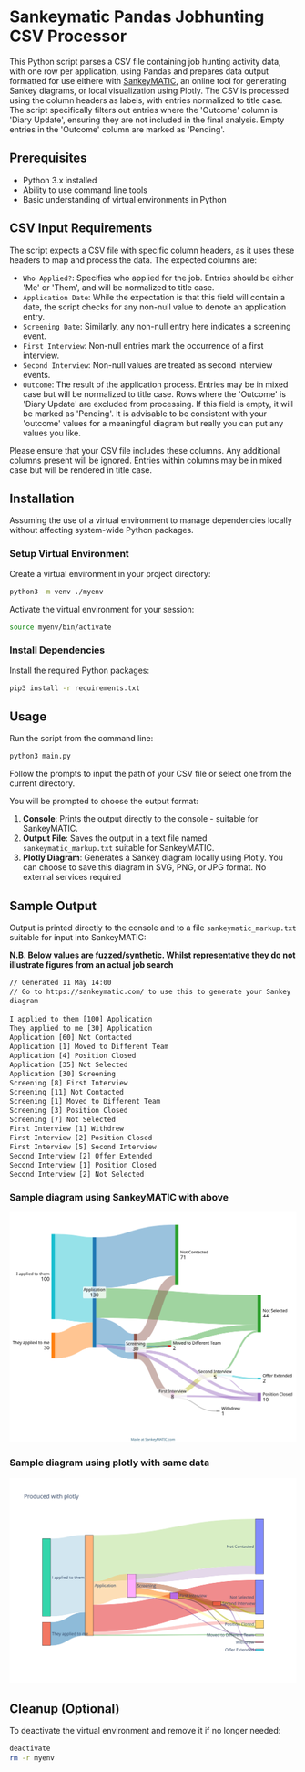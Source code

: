 # Sankeymatic Pandas Jobhunting CSV Processor

This Python script parses a CSV file containing job hunting activity data, with one row per application, using Pandas and prepares data output formatted for use eithere with [SankeyMATIC](https://sankeymatic.com/), an online tool for generating Sankey diagrams, or local visualization using Plotly. The CSV is processed using the column headers as labels, with entries normalized to title case. The script specifically filters out entries where the 'Outcome' column is 'Diary Update', ensuring they are not included in the final analysis. Empty entries in the 'Outcome' column are marked as 'Pending'.

## Prerequisites

- Python 3.x installed
- Ability to use command line tools
- Basic understanding of virtual environments in Python

## CSV Input Requirements

The script expects a CSV file with specific column headers, as it uses these headers to map and process the data. The expected columns are:

- `Who Applied?`: Specifies who applied for the job. Entries should be either 'Me' or 'Them', and will be normalized to title case.
- `Application Date`: While the expectation is that this field will contain a date, the script checks for any non-null value to denote an application entry.
- `Screening Date`: Similarly, any non-null entry here indicates a screening event.
- `First Interview`: Non-null entries mark the occurrence of a first interview.
- `Second Interview`: Non-null values are treated as second interview events.
- `Outcome`: The result of the application process. Entries may be in mixed case but will be normalized to title case. Rows where the 'Outcome' is 'Diary Update' are excluded from processing. If this field is empty, it will be marked as 'Pending'. It is advisable to be consistent with your 'outcome' values for a meaningful diagram but really you can put any values you like.

Please ensure that your CSV file includes these columns. Any additional columns present will be ignored. Entries within columns may be in mixed case but will be rendered in title case.

## Installation

Assuming the use of a virtual environment to manage dependencies locally without affecting system-wide Python packages.

### Setup Virtual Environment

Create a virtual environment in your project directory:

```bash
python3 -m venv ./myenv
```

Activate the virtual environment for your session:

```bash
source myenv/bin/activate
```

### Install Dependencies

Install the required Python packages:

```bash
pip3 install -r requirements.txt
```

## Usage

Run the script from the command line:

```bash
python3 main.py 
```

Follow the prompts to input the path of your CSV file or select one from the current directory.

You will be prompted to choose the output format:

1. **Console**: Prints the output directly to the console - suitable for SankeyMATIC.
2. **Output File**: Saves the output in a text file named `sankeymatic_markup.txt` suitable for SankeyMATIC.
3. **Plotly Diagram**: Generates a Sankey diagram locally using Plotly. You can choose to save this diagram in SVG, PNG, or JPG format. No external services required
## Sample Output

Output is printed directly to the console and to a file `sankeymatic_markup.txt` suitable for input into SankeyMATIC:

**N.B. Below values are fuzzed/synthetic. Whilst representative they do not illustrate figures from an actual job search**

```
// Generated 11 May 14:00
// Go to https://sankeymatic.com/ to use this to generate your Sankey diagram

I applied to them [100] Application
They applied to me [30] Application
Application [60] Not Contacted
Application [1] Moved to Different Team
Application [4] Position Closed
Application [35] Not Selected
Application [30] Screening
Screening [8] First Interview
Screening [11] Not Contacted
Screening [1] Moved to Different Team
Screening [3] Position Closed
Screening [7] Not Selected
First Interview [1] Withdrew
First Interview [2] Position Closed
First Interview [5] Second Interview
Second Interview [2] Offer Extended
Second Interview [1] Position Closed
Second Interview [2] Not Selected
```
### Sample diagram using SankeyMATIC with above

![alt text](assets/sankeymatic_20240511_144227.svg)

### Sample diagram using plotly with same data

![alt text](assets/plotly.svg)

## Cleanup (Optional)

To deactivate the virtual environment and remove it if no longer needed:

```bash
deactivate
rm -r myenv
```
